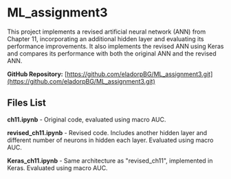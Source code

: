 # ML_assignment3

This project implements a revised artificial neural network (ANN) from Chapter 11, incorporating an additional hidden layer and evaluating its performance improvements. It also implements the revised ANN using Keras and compares its performance with both the original ANN and the revised ANN.


**GitHub Repository:** [https://github.com/eladorpBG/ML_assignment3.git](https://github.com/eladorpBG/ML_assignment3.git)

## Files List
**ch11.ipynb** - Original code, evaluated using macro AUC.

**revised_ch11.ipynb** - Revised code. Includes another hidden layer and different number of neurons in hidden each layer. Evaluated using macro AUC.

**Keras_ch11.ipynb** - Same architecture as "revised_ch11", implemented in Keras. Evaluated using macro AUC.

